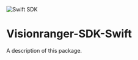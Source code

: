 ![Swift SDK](./assets/repository-preview-sdk-swift.png)

# Visionranger-SDK-Swift

A description of this package.
